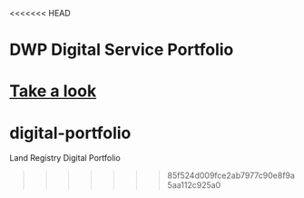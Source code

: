 <<<<<<< HEAD
# DWP Digital Service Portfolio

[Take a look]()
=======
# digital-portfolio
Land Registry Digital Portfolio
>>>>>>> 85f524d009fce2ab7977c90e8f9a5aa112c925a0
